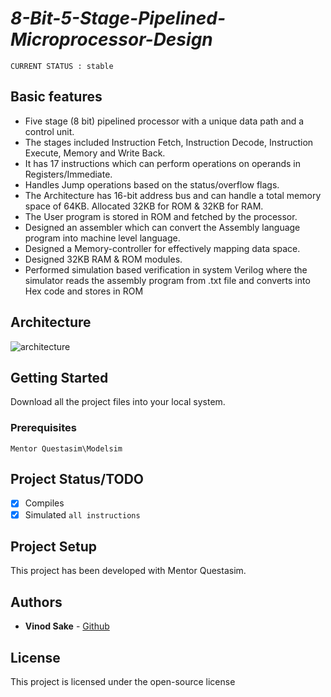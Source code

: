 # *8-Bit-5-Stage-Pipelined-Microprocessor-Design*

`CURRENT STATUS : stable`

## Basic features

* Five stage (8 bit) pipelined processor with a unique data path and a control unit. 
* The stages included Instruction Fetch, Instruction Decode, Instruction Execute, Memory and Write Back.
* It has 17 instructions which can perform operations on operands in Registers/Immediate.
* Handles Jump operations based on the status/overflow flags. 
* The Architecture has 16-bit address bus and can handle a total memory space of 64KB. Allocated 32KB for ROM & 32KB for RAM.
* The User program is stored in ROM and fetched by the processor.
* Designed an assembler which can convert the Assembly language program into machine level language.
* Designed a Memory-controller for effectively mapping data space. 
* Designed 32KB RAM & ROM modules.
* Performed simulation based verification in system Verilog where the simulator reads the assembly program from .txt file and converts into Hex code and stores in ROM

## Architecture

![architecture](https://cloud.githubusercontent.com/assets/18235088/24574795/06f78cba-164d-11e7-831c-959243be27b0.png)

## Getting Started

Download all the project files into your local system.

### Prerequisites

`Mentor Questasim\Modelsim`

## Project Status/TODO

- [x] Compiles
- [x] Simulated `all instructions`

## Project Setup

This project has been developed with Mentor Questasim.

## Authors

* **Vinod Sake** - [Github](https://github.com/vinodsake)

## License

This project is licensed under the open-source license
